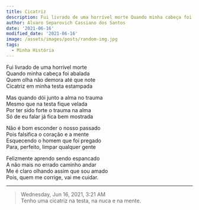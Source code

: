 ```yaml
---
title: Cicatriz
description: Fui livrado de uma horrível morte Quando minha cabeça foi abalada
author: Alvaro Separovich Cassiano dos Santos
date: '2021-06-16'
modified_date: '2021-06-16'
image: /assets/images/posts/random-img.jpg
tags:
  - Minha História
---    
```

Fui livrado de uma horrível morte   
Quando minha cabeça foi abalada   
Quem olha não demora até que note   
Cicatriz em minha testa estampada    
   
Mas quando dói junto a alma no trauma   
Mesmo que na testa fique velada   
Por ter sido forte o trauma na alma   
Só de eu falar já fica bem mostrada   
   
Não é bom esconder o nosso passado   
Pois falsifica o coração e a mente   
Esquecendo o homem que foi pregado   
Para, perfeito, limpar qualquer gente   
   
Felizmente aprendo sendo espancado   
A não mais no errado caminho andar   
Me é claro olhando assim que sou amado   
Pois, quem me corrige, vai me cuidar.    

______

> Wednesday, Jun 16, 2021, 3:21 AM     
> Tenho uma cicatriz na testa, na nuca e na mente.